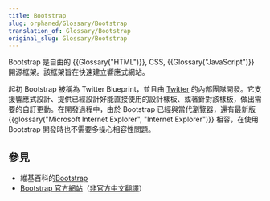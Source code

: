 ```yaml
---
title: Bootstrap
slug: orphaned/Glossary/Bootstrap
translation_of: Glossary/Bootstrap
original_slug: Glossary/Bootstrap
---
```

Bootstrap 是自由的 {{Glossary("HTML")}}, CSS, {{Glossary("JavaScript")}} 開源框架。該框架旨在快速建立響應式網站。

起初 Bootstrap 被稱為 Twitter Blueprint，並且由 [Twitter](https://twitter.com/) 的內部團隊開發。它支援響應式設計、提供已經設計好能直接使用的設計樣板、或著針對該樣板，做出需要的自訂更動。在開發過程中，由於 Bootstrap 已經與當代瀏覽器，還有最新版 {{glossary("Microsoft Internet Explorer", "Internet Explorer")}} 相容，在使用 Bootstrap 開發時也不需要多操心相容性問題。

## 參見

- 維基百科的[Bootstrap](https://zh.wikipedia.org/wiki/Bootstrap)
- [Bootstrap 官方網站](https://getbootstrap.com)（[非官方中文翻譯](https://bootstrap.hexschool.com)）

